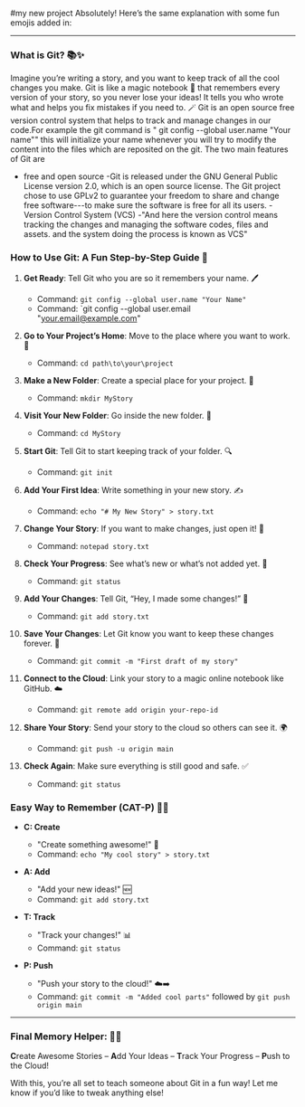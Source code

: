 #my new project
Absolutely! Here’s the same explanation with some fun emojis added in:

---

### What is Git? 📚✨

Imagine you’re writing a story, and you want to keep track of all the cool changes you make. Git is like a magic notebook 📓 that remembers every version of your story, so you never lose your ideas! It tells you who wrote what and helps you fix mistakes if you need to. 🪄
Git is an open source free version control system that helps to track and manage changes in our code.For example the git command is " git config --global user.name "Your name"" this will initialize your name whenever you will try to modify the content into the files which are reposited on the git. 
The two main features of Git are
- free and open source -Git is released under the GNU General Public License version 2.0, which is an open source license. The Git project chose to use GPLv2 to guarantee your freedom to share and change free software---to make sure the software is free for all its users.
-Version Control System (VCS) -"And here the version control means tracking the changes and managing the software codes, files and assets. and the system doing the process is known as VCS"



### How to Use Git: A Fun Step-by-Step Guide 🎉

1. **Get Ready**: Tell Git who you are so it remembers your name. 🖊️
   - Command: `git config --global user.name "Your Name"`
   - Command: `git config --global user.email "your.email@example.com"


2. **Go to Your Project’s Home**: Move to the place where you want to work. 🏡
   - Command: `cd path\to\your\project`

3. **Make a New Folder**: Create a special place for your project. 📁
   - Command: `mkdir MyStory`

4. **Visit Your New Folder**: Go inside the new folder. 🚪
   - Command: `cd MyStory`

5. **Start Git**: Tell Git to start keeping track of your folder. 🔍
   - Command: `git init`

6. **Add Your First Idea**: Write something in your new story. ✍️
   - Command: `echo "# My New Story" > story.txt`

7. **Change Your Story**: If you want to make changes, just open it! 📝
   - Command: `notepad story.txt`

8. **Check Your Progress**: See what’s new or what’s not added yet. 👀
   - Command: `git status`

9. **Add Your Changes**: Tell Git, “Hey, I made some changes!” 🚀
   - Command: `git add story.txt`

10. **Save Your Changes**: Let Git know you want to keep these changes forever. 💾
    - Command: `git commit -m "First draft of my story"`

11. **Connect to the Cloud**: Link your story to a magic online notebook like GitHub. ☁️
    - Command: `git remote add origin your-repo-id`

12. **Share Your Story**: Send your story to the cloud so others can see it. 🌍
    - Command: `git push -u origin main`

13. **Check Again**: Make sure everything is still good and safe. ✅
    - Command: `git status`

### Easy Way to Remember (CAT-P) 🐱‍👤

- **C: Create** 
   - "Create something awesome!" 🎨
   - Command: `echo "My cool story" > story.txt`

- **A: Add**
   - "Add your new ideas!" 🆕
   - Command: `git add story.txt`

- **T: Track**
   - "Track your changes!" 📊
   - Command: `git status`

- **P: Push**
   - "Push your story to the cloud!" ☁️➡️
   - Command: `git commit -m "Added cool parts"` followed by `git push origin main`

---

### Final Memory Helper: 🧠💡
**C**reate Awesome Stories – **A**dd Your Ideas – **T**rack Your Progress – **P**ush to the Cloud!

With this, you’re all set to teach someone about Git in a fun way! Let me know if you’d like to tweak anything else!
